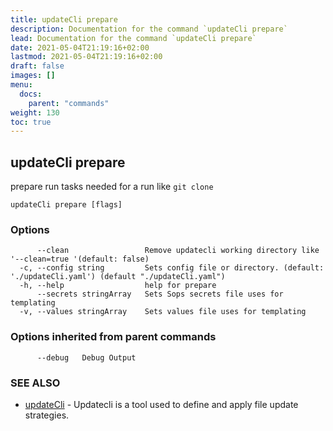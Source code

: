 ```yaml
---
title: updateCli prepare
description: Documentation for the command `updateCli prepare`
lead: Documentation for the command `updateCli prepare`
date: 2021-05-04T21:19:16+02:00
lastmod: 2021-05-04T21:19:16+02:00
draft: false
images: []
menu:
  docs:
    parent: "commands"
weight: 130
toc: true
---
```


## updateCli prepare

prepare run tasks needed for a run like `git clone`

```
updateCli prepare [flags]
```

### Options

```
      --clean                 Remove updatecli working directory like '--clean=true '(default: false)
  -c, --config string         Sets config file or directory. (default: './updateCli.yaml') (default "./updateCli.yaml")
  -h, --help                  help for prepare
      --secrets stringArray   Sets Sops secrets file uses for templating
  -v, --values stringArray    Sets values file uses for templating
```

### Options inherited from parent commands

```
      --debug   Debug Output
```

### SEE ALSO

* [updateCli](/docs/commands/updatecli)	 - Updatecli is a tool used to define and apply file update strategies. 

